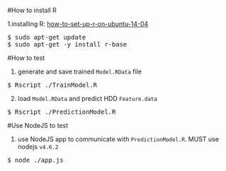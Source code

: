 #How to install R

1.installing R: [how-to-set-up-r-on-ubuntu-14-04](https://www.digitalocean.com/community/tutorials/how-to-set-up-r-on-ubuntu-14-04)
<pre>
$ sudo apt-get update
$ sudo apt-get -y install r-base
</pre>



#How to test
1. generate and save trained `Model.RData` file
<pre>
$ Rscript ./TrainModel.R
</pre>

2. load `Model.RData` and predict HDD `Feature.data`
<pre>
$ Rscript ./PredictionModel.R
</pre>

#Use NodeJS to test
1. use NodeJS app to communicate with `PredictionModel.R`. MUST use nodejs `v4.6.2`
<pre>
$ node ./app.js
</pre>

